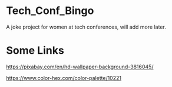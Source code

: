 # Tech_Conf_Bingo
A joke project for women at tech conferences, will add more later.


# Some Links
https://pixabay.com/en/hd-wallpaper-background-3816045/

https://www.color-hex.com/color-palette/10221